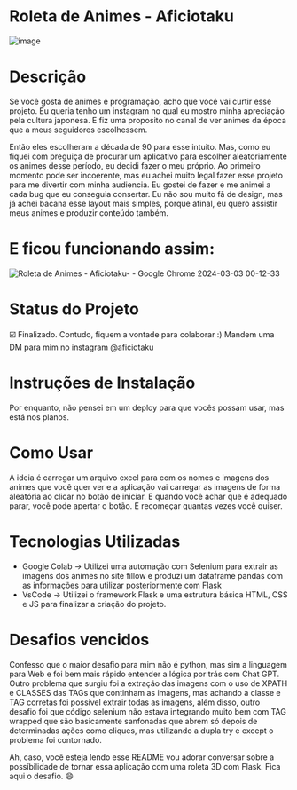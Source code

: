 # Roleta de Animes - Aficiotaku
![image](https://github.com/yurilimadev/roleta-animes-aficiotaku/assets/108006649/785b7786-5f21-4816-9e4d-2a67e4b1512b)
# Descrição
<p>Se você gosta de animes e programação, acho que você vai curtir esse projeto. Eu queria tenho um instagram no qual eu mostro minha apreciação pela cultura japonesa. 
E fiz uma proposito no canal de ver animes da época que a meus seguidores escolhessem.</p>
<p>Então eles escolheram a década de 90 para esse intuito. Mas, como eu fiquei com preguiça de procurar um aplicativo para escolher aleatoriamente os animes desse período, eu decidi fazer o meu próprio. 
Ao primeiro momento pode ser incoerente, mas eu achei muito legal fazer esse projeto para me divertir com minha audiencia. Eu gostei de fazer e me animei a cada bug que eu conseguia consertar.
Eu não sou muito fã de design, mas já achei bacana esse layout mais simples, porque afinal, eu quero assistir meus animes e produzir conteúdo também. 
</p>

# E ficou funcionando assim:

![Roleta de Animes - Aficiotaku- - Google Chrome 2024-03-03 00-12-33](https://github.com/yurilimadev/roleta-animes-aficiotaku/assets/108006649/38b16f1c-e4d1-4ae0-9960-8c26d4498171)

# Status do Projeto
☑️ Finalizado. Contudo, fiquem a vontade para colaborar :) Mandem uma DM para mim no instagram @aficiotaku 
# Instruções de Instalação
<p>Por enquanto, não pensei em um deploy para que vocês possam usar, mas está nos planos.</p>

# Como Usar
<p>A ideia é carregar um arquivo excel para com os nomes e imagens dos animes que você quer ver e a aplicação vai carregar as imagens de forma aleatória ao clicar no botão de iniciar. E quando você achar que é 
adequado parar, você pode apertar o botão. E recomeçar quantas vezes você quiser.</p>

# Tecnologias Utilizadas

- Google Colab -> Utilizei uma automação com Selenium para extrair as imagens dos animes no site fillow e produzi um dataframe pandas com as informações para utilizar posteriormente com Flask
- VsCode -> Utilizei o framework Flask e uma estrutura básica HTML, CSS e JS para finalizar a criação do projeto. 

# Desafios vencidos

<p>Confesso que o maior desafio para mim não é python, mas sim a linguagem para Web e foi bem mais rápido entender a lógica por trás com Chat GPT. Outro problema que surgiu foi a extração das imagens
com o uso de XPATH e CLASSES das TAGs que continham as imagens, mas achando a classe e TAG corretas foi possível extrair todas as imagens, além disso, outro desafio foi que código selenium não estava
integrando muito bem com TAG wrapped que são basicamente sanfonadas que abrem só depois de determinadas ações como cliques, mas utilizando a dupla try e except o problema foi contornado. </p>

<p>Ah, caso, você esteja lendo esse README vou adorar conversar sobre a possíbilidade de tornar essa aplicação com uma roleta 3D com Flask. Fica aqui o desafio. 😄</p>
